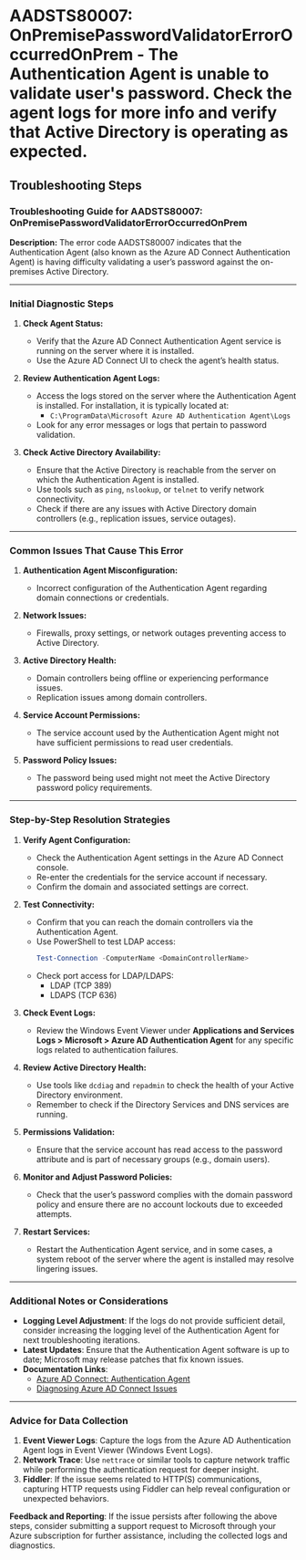 # AADSTS80007: OnPremisePasswordValidatorErrorOccurredOnPrem - The Authentication Agent is unable to validate user's password. Check the agent logs for more info and verify that Active Directory is operating as expected.


## Troubleshooting Steps
### Troubleshooting Guide for AADSTS80007: OnPremisePasswordValidatorErrorOccurredOnPrem

**Description:** The error code AADSTS80007 indicates that the Authentication Agent (also known as the Azure AD Connect Authentication Agent) is having difficulty validating a user’s password against the on-premises Active Directory. 

---

### Initial Diagnostic Steps

1. **Check Agent Status:**
   - Verify that the Azure AD Connect Authentication Agent service is running on the server where it is installed.
   - Use the Azure AD Connect UI to check the agent’s health status.

2. **Review Authentication Agent Logs:**
   - Access the logs stored on the server where the Authentication Agent is installed. For installation, it is typically located at:
     - `C:\ProgramData\Microsoft Azure AD Authentication Agent\Logs`
   - Look for any error messages or logs that pertain to password validation.

3. **Check Active Directory Availability:**
   - Ensure that the Active Directory is reachable from the server on which the Authentication Agent is installed.
   - Use tools such as `ping`, `nslookup`, or `telnet` to verify network connectivity.
   - Check if there are any issues with Active Directory domain controllers (e.g., replication issues, service outages).

---

### Common Issues That Cause This Error

1. **Authentication Agent Misconfiguration:**
   - Incorrect configuration of the Authentication Agent regarding domain connections or credentials.

2. **Network Issues:**
   - Firewalls, proxy settings, or network outages preventing access to Active Directory.

3. **Active Directory Health:**
   - Domain controllers being offline or experiencing performance issues.
   - Replication issues among domain controllers.

4. **Service Account Permissions:**
   - The service account used by the Authentication Agent might not have sufficient permissions to read user credentials.

5. **Password Policy Issues:**
   - The password being used might not meet the Active Directory password policy requirements.

---

### Step-by-Step Resolution Strategies

1. **Verify Agent Configuration:**
   - Check the Authentication Agent settings in the Azure AD Connect console.
   - Re-enter the credentials for the service account if necessary.
   - Confirm the domain and associated settings are correct.

2. **Test Connectivity:**
   - Confirm that you can reach the domain controllers via the Authentication Agent.
   - Use PowerShell to test LDAP access:
     ```powershell
     Test-Connection -ComputerName <DomainControllerName>
     ```
   - Check port access for LDAP/LDAPS:
     - LDAP (TCP 389)
     - LDAPS (TCP 636)

3. **Check Event Logs:**
   - Review the Windows Event Viewer under **Applications and Services Logs > Microsoft > Azure AD Authentication Agent** for any specific logs related to authentication failures.

4. **Review Active Directory Health:**
   - Use tools like `dcdiag` and `repadmin` to check the health of your Active Directory environment.
   - Remember to check if the Directory Services and DNS services are running.

5. **Permissions Validation:**
   - Ensure that the service account has read access to the password attribute and is part of necessary groups (e.g., domain users).

6. **Monitor and Adjust Password Policies:**
   - Check that the user’s password complies with the domain password policy and ensure there are no account lockouts due to exceeded attempts.

7. **Restart Services:**
   - Restart the Authentication Agent service, and in some cases, a system reboot of the server where the agent is installed may resolve lingering issues.

---

### Additional Notes or Considerations

- **Logging Level Adjustment**: If the logs do not provide sufficient detail, consider increasing the logging level of the Authentication Agent for next troubleshooting iterations.
- **Latest Updates**: Ensure that the Authentication Agent software is up to date; Microsoft may release patches that fix known issues.
- **Documentation Links**: 
  - [Azure AD Connect: Authentication Agent](https://docs.microsoft.com/en-us/azure/active-directory/hybrid/deploy-authentication-agent)
  - [Diagnosing Azure AD Connect Issues](https://docs.microsoft.com/en-us/azure/active-directory/hybrid/tshoot-connect)

---

### Advice for Data Collection

1. **Event Viewer Logs**: Capture the logs from the Azure AD Authentication Agent logs in Event Viewer (Windows Event Logs).
2. **Network Trace**: Use `nettrace` or similar tools to capture network traffic while performing the authentication request for deeper insight.
3. **Fiddler**: If the issue seems related to HTTP(S) communications, capturing HTTP requests using Fiddler can help reveal configuration or unexpected behaviors.

**Feedback and Reporting**: If the issue persists after following the above steps, consider submitting a support request to Microsoft through your Azure subscription for further assistance, including the collected logs and diagnostics.